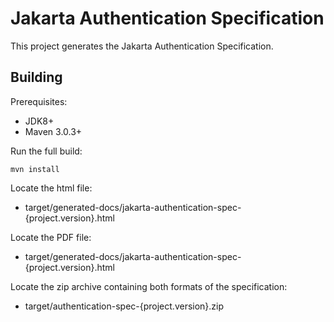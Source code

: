 Jakarta Authentication Specification
====================================

This project generates the Jakarta Authentication Specification.

Building
--------

Prerequisites:

* JDK8+
* Maven 3.0.3+

Run the full build:

`mvn install`


Locate the html file:
- target/generated-docs/jakarta-authentication-spec-{project.version}.html

Locate the PDF file:
- target/generated-docs/jakarta-authentication-spec-{project.version}.html

Locate the zip archive containing both formats of the specification:
- target/authentication-spec-{project.version}.zip
